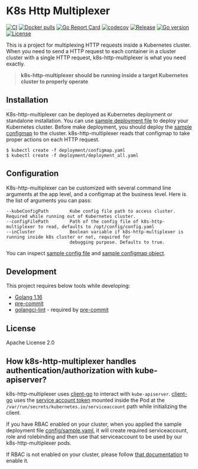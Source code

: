 # K8s Http Multiplexer
[![CI](https://github.com/bilalcaliskan/k8s-http-multiplexer/workflows/CI/badge.svg?event=push)](https://github.com/bilalcaliskan/k8s-http-multiplexer/actions?query=workflow%3ACI)
[![Docker pulls](https://img.shields.io/docker/pulls/bilalcaliskan/k8s-http-multiplexer)](https://hub.docker.com/r/bilalcaliskan/k8s-http-multiplexer/)
[![Go Report Card](https://goreportcard.com/badge/github.com/bilalcaliskan/k8s-http-multiplexer)](https://goreportcard.com/report/github.com/bilalcaliskan/k8s-http-multiplexer)
[![codecov](https://codecov.io/gh/bilalcaliskan/k8s-http-multiplexer/branch/master/graph/badge.svg)](https://codecov.io/gh/bilalcaliskan/k8s-http-multiplexer)
[![Release](https://img.shields.io/github/release/bilalcaliskan/k8s-http-multiplexer.svg)](https://github.com/bilalcaliskan/k8s-http-multiplexer/releases/latest)
[![Go version](https://img.shields.io/github/go-mod/go-version/bilalcaliskan/k8s-http-multiplexer)](https://github.com/bilalcaliskan/k8s-http-multiplexer)
[![License](https://img.shields.io/badge/License-Apache%202.0-blue.svg)](https://opensource.org/licenses/Apache-2.0)

This is a project for multiplexing HTTP requests inside a Kubernetes cluster. When you need to send a HTTP request to each container in
a cluster cluster with a single HTTP request, k8s-http-multiplexer is what you need exactly.

> **k8s-http-multiplexer should be running inside a target Kubernetes cluster to properly operate**

## Installation
K8s-http-multiplexer can be deployed as Kubernetes deployment or standalone installation. You can use [sample deployment file](deployment/deployment_all.yaml) to deploy your Kubernetes cluster.
Before make deployment, you should deploy the [sample configmap](deployment/configmap.yaml) to the cluster. k8s-http-multiplexer reads that
configmap to take proper actions on each HTTP request.
```shell
$ kubectl create -f deployment/configmap.yaml
$ kubectl create -f deployment/deployment_all.yaml
```

## Configuration
K8s-http-multiplexer can be customized with several command line arguments at the app level, and a configmap at the business level.
Here is the list of arguments you can pass:
```
--kubeConfigPath        Kube config file path to access cluster. Required while running out of Kubernetes cluster.
--configFilePath        Path of the config file of k8s-http-multiplexer to read, defaults to /opt/config/config.yaml
--inCluster             Boolean variable if k8s-http-multiplexer is running inside k8s cluster or not, required for
                        debugging purpose. Defaults to true.
```

You can inspect [sample config file](config/sample.yaml) and [sample configmap object](deployment/configmap.yaml).

## Development
This project requires below tools while developing:
- [Golang 1.16](https://golang.org/doc/go1.16)
- [pre-commit](https://pre-commit.com/)
- [golangci-lint](https://golangci-lint.run/usage/install/) - required by [pre-commit](https://pre-commit.com/)

## License
Apache License 2.0

## How k8s-http-multiplexer handles authentication/authorization with kube-apiserver?

k8s-http-multiplexer uses [client-go](https://github.com/kubernetes/client-go) to interact
with `kube-apiserver`. [client-go](https://github.com/kubernetes/client-go) uses the [service account token](https://kubernetes.io/docs/tasks/configure-pod-container/configure-service-account/)
mounted inside the Pod at the `/var/run/secrets/kubernetes.io/serviceaccount` path while initializing the client.

If you have RBAC enabled on your cluster, when you applied the sample deployment file [config/sample.yaml](deployment/deployment_all.yaml),
it will create required serviceaccount, role and rolebinding and then use that serviceaccount to be used
by our k8s-http-multiplexer pods.

If RBAC is not enabled on your cluster, please follow [that documentation](https://kubernetes.io/docs/reference/access-authn-authz/rbac/) to enable it.
